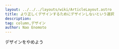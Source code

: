 ```yaml
---
layout: ../../../layouts/wiki/ArticleLayout.astro
title: より正しくデザインするためにデザインしないという選択
description:
tag: column,デザイン
author: Nao Enomoto
---
```

デザインをやめよう